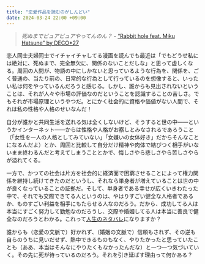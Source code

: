 ```yaml
---
title: "恋愛作品を読むのがしんどい"
date: 2024-03-24 22:00 +09:00
---
```


> _死ぬまでピュアピュアやってんのん？_ - [“Rabbit hole feat. Miku Hatsune” by DECO*27](https://www.youtube.com/watch?v=eSW2LVbPThw&vl=ja)

恋人同士夫婦同士でイチャイチャしてる漫画を読んでも最近は「でもどうせ私には絶対に、死ぬまで、完全無欠に、関係のないことだしな」と思って虚しくなる。周囲の人間が、物語の中にしかないと思っているような行為を、関係を、ごく普通の、当たり前の、日常的な行為として行っているのを想像すると、いったい私は何をやっているんだろうと感じる。しかし、誰からも見出されないということは、それが人々や市場の評価なのだということを認識することの苦しさ。でもそれが市場原理というやつだ。とにかく社会的に資格や価値がない人間で、それは私の性格や人格のせいなんだ！

自分が誰かと共同生活を送れる気は全くしないけど、そうすると世の中――というかインターネット――からは性格や人格がお察しとみなされるであろうこと（「女性を一人の人格としてみていない」「女嫌いの女体好き」だからそんなことになるんだよ）とか、周囲と比較して自分だけ精神や肉体で結びつく相手がいないまま終わるんだと考えてしまうこととかで、悔しさやら悲しさやら苦しさやらが溢れてくる。

一方で、かつての社会は片方を社会的に経済面で困窮させることによって権力関係を維持し続けてきたのだというし、それなら単身者が増えていることは世の中が良くなっていることの証拠だ。そして、単身者である幸せが広くいきわたった中で、それでも交際できてる人というのは、やはりすごい健全な人格者であるか、ものすごい利益を相手にもたらせる人なのだろう。だから、成功してる人は本当にすごく努力して勤勉なのだろうし、交際や婚姻してる人は本当に善良で健全なのだろうとわかる。これって[人生のネタバレ](https://www.youtube.com/watch?v=EHBFKhLUVig)になりますか？

誰からも（恋愛の文脈で）好かれず、（婚姻の文脈で）信頼もされず、その逆も自らのうちに見いだせず、熱中できるものもなく、やりたかったと思っていたことも（ああ、本当はそんなにやりたくもなかったんだな）と一つ一つ気づいていく。その先に死が待っているのだろう。それを引き延ばす理由って何かある？
